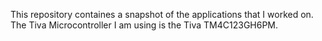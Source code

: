 This repository containes a snapshot of the applications that I worked on.  
The Tiva Microcontroller I am using is the Tiva TM4C123GH6PM.
